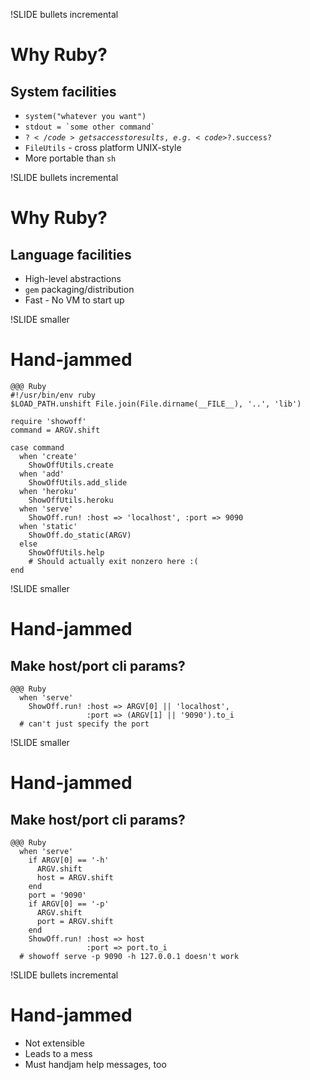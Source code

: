 !SLIDE bullets incremental
# Why Ruby? #
## System facilities
* <code>system("whatever you want")</code>
* <code>stdout = \`some other command\`</code>
* <code>$?</code> gets access to results, e.g. <code>$?.success?</code>
* <code>FileUtils</code> - cross platform UNIX-style
* More portable than <code>sh</code>

!SLIDE bullets incremental
# Why Ruby? #
## Language facilities
* High-level abstractions
* <code>gem</code> packaging/distribution
* Fast - No VM to start up

!SLIDE smaller
# Hand-jammed #

    @@@ Ruby
    #!/usr/bin/env ruby
    $LOAD_PATH.unshift File.join(File.dirname(__FILE__), '..', 'lib')

    require 'showoff'
    command = ARGV.shift

    case command
      when 'create'
        ShowOffUtils.create
      when 'add'
        ShowOffUtils.add_slide
      when 'heroku'
        ShowOffUtils.heroku
      when 'serve'
        ShowOff.run! :host => 'localhost', :port => 9090
      when 'static' 
        ShowOff.do_static(ARGV)
      else
        ShowOffUtils.help
        # Should actually exit nonzero here :(
    end

!SLIDE smaller
# Hand-jammed #
## Make host/port cli params? ##

    @@@ Ruby
      when 'serve'
        ShowOff.run! :host => ARGV[0] || 'localhost', 
                     :port => (ARGV[1] || '9090').to_i
      # can't just specify the port

!SLIDE smaller
# Hand-jammed #
## Make host/port cli params? ##

    @@@ Ruby
      when 'serve'
        if ARGV[0] == '-h'
          ARGV.shift
          host = ARGV.shift
        end
        port = '9090'
        if ARGV[0] == '-p'
          ARGV.shift
          port = ARGV.shift
        end
        ShowOff.run! :host => host
                     :port => port.to_i
      # showoff serve -p 9090 -h 127.0.0.1 doesn't work


!SLIDE bullets incremental
# Hand-jammed #
* Not extensible
* Leads to a mess
* Must handjam help messages, too

